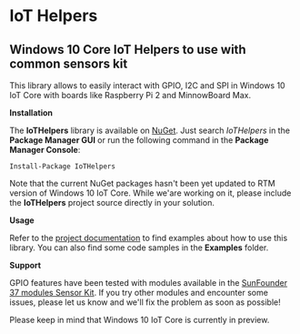 # IoT Helpers

Windows 10 Core IoT Helpers to use with common sensors kit
---------------------------------------------------------
This library allows to easily interact with GPIO, I2C and SPI in Windows 10 IoT Core with boards like Raspberry Pi 2 and MinnowBoard Max.

**Installation**

The **IoTHelpers** library is available on [NuGet](http://www.nuget.org/packages/IoTHelpers/). Just search *IoTHelpers* in the **Package Manager GUI** or run the following command in the **Package Manager Console**:

    Install-Package IoTHelpers
    
Note that the current NuGet packages hasn't been yet updated to RTM version of Windows 10 IoT Core. While we'are working on it, please include the **IoTHelpers** project source directly in your solution.
    
**Usage**

Refer to the [project documentation](https://github.com/Dot-and-Net/IoTHelpers/wiki/Home) to find examples about how to use this library. You can also find some code samples in the **Examples** folder.

**Support**

GPIO features have been tested with modules available in the [SunFounder 37 modules Sensor Kit](http://www.amazon.it/gp/product/B00P66XRNK?psc=1&redirect=true&ref_=oh_aui_detailpage_o00_s00). If you try other modules and encounter some issues, please let us know and we'll fix the problem as soon as possible!

Please keep in mind that Windows 10 IoT Core is currently in preview.
